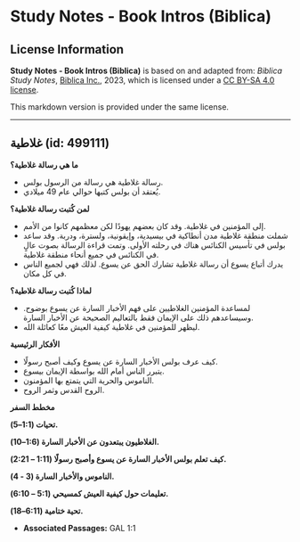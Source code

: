 # Study Notes - Book Intros (Biblica)

## License Information

**Study Notes - Book Intros (Biblica)** is based on and adapted from: _Biblica Study Notes_, [Biblica Inc.](https://www.biblica.com/), 2023, which is licensed under a [CC BY-SA 4.0 license](https://creativecommons.org/licenses/by-sa/4.0/legalcode.en).

This markdown version is provided under the same license.



--------------------------------

## غلاطية (id: 499111)

**ما هي رسالة** **غلاطية؟**

* رسالة غلاطية هي رسالة من الرسول بولس.
* يُعتقد أن بولس كتبها حوالي عام 49 ميلادي.

**لمن كُتبت رسالة غلاطية؟**

* إلى المؤمنين في غلاطية. وقد كان بعضهم يهودًا لكن معظمهم كانوا من الأمم.
* شملت منطقة غلاطية مدن أنطاكية في بيسيدية، وإيقونية، ولسترة، ودربة. وقد ساعد بولس في تأسيس الكنائس هناك في رحلته الأولى. وتمت قراءة الرسالة بصوت عالٍ في الكنائس في جميع أنحاء منطقة غلاطية.
* يدرك أتباع يسوع أن رسالة غلاطية تشارك الحق عن يسوع. لذلك فهي لجميع الناس في كل مكان.

**لماذا كُتبت رسالة غلاطية؟**

* لمساعدة المؤمنين الغلاطيين على فهم الأخبار السارة عن يسوع بوضوح. وسيساعدهم ذلك على الإيمان فقط بالتعاليم الصحيحة عن الأخبار السارة.
* ليظهر للمؤمنين في غلاطية كيفية العيش معًا كعائلة الله.

**الأفكار الرئيسية**

* كيف عرف بولس الأخبار السارة عن يسوع وكيف أصبح رسولًا.
* يتبرر الناس أمام الله بواسطة الإيمان بيسوع.
* الناموس والحرية التي يتمتع بها المؤمنون.
* الروح القدس وثمر الروح.

**مخطط السفر**

**تحيات (1:1–5\).**

**الغلاطيون يبتعدون عن الأخبار السارة (1:6–10\).**

**كيف تعلم بولس الأخبار السارة عن يسوع وأصبح رسولًا (1:11 – 2:21\).**

**الناموس والأخبار السارة (3 \- 4\).**

**تعليمات حول كيفية العيش كمسيحي (5:1 – 6:10\).**

**تحية ختامية (6:11–18\).**

* **Associated Passages:** GAL 1:1


